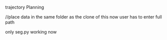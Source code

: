 trajectory Planning

//place data in the same folder as the clone of this
now user has to enter full path

only seg.py working now
